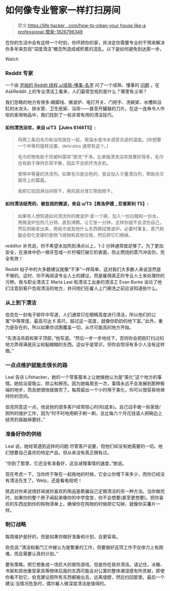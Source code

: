 # 如何像专业管家一样打扫房间

> 原文:[https://life hacker . com/how-to-clean-your house like-a professional-管家-1826796349](https://lifehacker.com/how-to-clean-your-house-like-a-professional-housekeeper-1826796349)

在你的生活中会有这样一个时刻，你环顾你的家，并决定你需要专业的干预来解决你多年来忽视“深度清洁”概念所造成或积累的混乱。以下是如何避免到达那一步。

Watch

### Reddit 专家

一个由 [开始的 Reddit 线程 u/成熟-懂事-名字](https://www.reddit.com/user/mature-sensible-name) 问了一个成熟、懂事的 [问题](https://www.reddit.com/r/AskReddit/comments/8qfm3u/professional_house_cleaners_of_reddit_what_do/) 。在 AskReddit 上的专业清洁工看来，人们最常忽视的是什么？哪里有*尘垢*？

我们忽略的地方有很多:踢脚线、微波炉、电灯开关、门把手、洗碗架、水槽和浴缸的水龙头、排水管、卫生纸架、浴帘——甚至开罐器的刀片。在这一连串令人作呕的家用物品中，我们找到了一些非常有用的清洁技巧。

#### **如何清洗浴帘**，来自 u/T3【Jules 6146T5】:

> 将两三条旧毛巾和浴帘放在一起，用温水或冷水调至合适的温度。(你想要一个中等的旋转设置，delicates 通常有这个。)
> 
> 毛巾织物有助于将塑料窗帘“擦洗”干净。比单独清洗浴帘效果好得多，毛巾也有助于保持负荷平衡，因此不会损坏洗衣机。

> 使用中等量的洗涤剂。如果毛巾是白色的，我会加入少量漂白剂，帮助杀灭窗帘上的霉菌。
> 
> 我把它挂回淋浴间晾干，用风扇对准它帮助晾干。

#### **如何清洁结壳的、被忽视的微波**，来自 u/T3【弗洛伊德 _ 尼普斯利 T5】:

> 如果有人想知道如何清洗你的微波炉:拿一个碗，加入一份白醋和一份水。用微波炉加热几分钟，直到沸腾。让它坐一分钟，这样你就不会烫伤自己，然后把碗拿出来，用纸巾或其他什么东西擦拭微波炉。必要时重复。蒸汽和酸会软化变硬的食物飞溅物和其他垃圾，然后把它们擦掉。

redditor 补充说，你不希望水加热到沸点以上，1-2 分钟通常就足够了。为了更加安全，在液体中扔一根牙签或一片柠檬打破它的表面，防止燃烧的蒸汽冲击你。完全有效！

Reddit 帖子中的大多数建议就像“干净”一样简单，这对我们大多数人来说显然是不够的。这时，你不再阅读专业人士的建议，而是雇佣真正的专业人士来处理你的污秽。我与职业清洁工 Maria Leal 和清洁工出身的清洁工 Evan Burke 谈论了他们注意到客户忽视清洁的地方，并问他们在雇人上门擦洗之前应该知道些什么。

### 从上到下清洁

伯克在一封电子邮件中写道，人们通常只在眼睛高度进行清洁，所以他们的公寓“中等厚度，最高可达 6 英尺，超过这一高度，就像你奶奶的地下室。”此外，重力是存在的，所以如果你试图覆盖一切，从尽可能高的地方开始。

“先清洁吊扇和架子顶部，”他写道。“然后一步一步地往下，否则你会把刚打扫过的地方弄得满是灰尘和黏糊糊的东西。这似乎是常识，但你会惊讶有多少人没有这样做。”

### 一点点维护就能走很长的路

Leal 告诉 Lifehacker，她的一个常客基本上让她做她认为是“美化”这个地方的事情。她给浴室吸尘、除尘和擦亮。因为她每周去一次，事情永远不会发展到那种极端的地步，而且她很快就做完了。每周留出一个小时用于美化，你可以很容易地保持你的空间。

伯克同意这一点，他说他的很多客户经常担心时间(成本)。自己动手做一些家居/厕所的维护工作，因为“时不时地用刷子刷一刷，总比每六个月花钱请人把碗边上结壳的屎敲掉要好。”

### 准备好你的供给

Leal 说，她经常遇到这样的问题:尽管客户说要，但他们却没有她需要的一切。他们想要自己喜欢的特定产品，但从来没有真正拥有过。

“你到了那里，它还没有准备好，这会减慢事情的速度，”她说。

现在考虑一下，当你终于聚在一起拖地的时候，它会让你慢下来多少，而你已经没有清洁先生了。Welp，还是看电视吧！

挑选对你来说很好闻或你喜欢的用品是欺骗自己定期清洁的另一种方法。当你做完时，如果你的整个房子闻起来像你的中学食堂，你不会想要(甚至更想要)。把你喜欢的东西加到你的购物清单上，确保你在购物的时候把它勾掉，就像你买薯片一样。

### 制订战略

每周维护是好的，但是如果你做好准备和计划，会更容易。

伯克说:“清洁和看门工作被认为是繁重的工作，但要做好这项工作不仅体力上有困难，而且需要认真的计划。”

要有策略。把它想象成一场巨大的冒险游戏，但是你在吞并清洁。请记住，冰箱、书架和其他重型家具等物体后面的东西可能会对公寓的整体潮湿感有所贡献，即使你看不到它。伯克建议把所有东西都搬出去，远离墙壁，然后扫回那里。最后一个建议:当情况危急时，偶尔雇人做深度清洁是值得的。